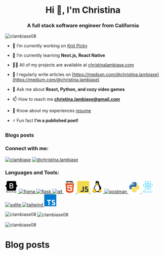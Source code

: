 <h1 align="center">Hi 👋, I'm Christina</h1>
<h3 align="center">A full stack software engineer from California</h3>

<p align="left"> <img src="https://komarev.com/ghpvc/?username=clambiase08&label=Profile%20views&color=0e75b6&style=flat" alt="clambiase08" /> </p>

- 🔭 I’m currently working on [Knit Picky](https://github.com/clambiase08/Knit-Picky)

- 🌱 I’m currently learning **Next.js, React Native**

- 👨‍💻 All of my projects are available at [christinalambiase.com](christinalambiase.com)

- 📝 I regularly write articles on [https://medium.com/@christina.lambiase](https://medium.com/@christina.lambiase)

- 💬 Ask me about **React, Python, and cozy video games**

- 📫 How to reach me **christina.lambiase@gmail.com**

- 📄 Know about my experiences [resume](https://docs.google.com/document/d/1ORZUAe80Yv13A6VJiVgyF2Qbv62cmvFo/edit?usp=sharing&ouid=102570182021754830895&rtpof=true&sd=true)

- ⚡ Fun fact **I'm a published poet!**

### Blogs posts
<!-- BLOG-POST-LIST:START -->
<!-- BLOG-POST-LIST:END -->

<h3 align="left">Connect with me:</h3>
<p align="left">
<a href="https://linkedin.com/in/clambiase" target="blank"><img align="center" src="https://raw.githubusercontent.com/rahuldkjain/github-profile-readme-generator/master/src/images/icons/Social/linked-in-alt.svg" alt="clambiase" height="30" width="40" /></a>
<a href="https://medium.com/@christina.lambiase" target="blank"><img align="center" src="https://raw.githubusercontent.com/rahuldkjain/github-profile-readme-generator/master/src/images/icons/Social/medium.svg" alt="@christina.lambiase" height="30" width="40" /></a>
</p>

<h3 align="left">Languages and Tools:</h3>
<p align="left"> <a href="https://getbootstrap.com" target="_blank" rel="noreferrer"> <img src="https://raw.githubusercontent.com/devicons/devicon/master/icons/bootstrap/bootstrap-plain-wordmark.svg" alt="bootstrap" width="40" height="40"/> </a> <a href="https://www.figma.com/" target="_blank" rel="noreferrer"> <img src="https://www.vectorlogo.zone/logos/figma/figma-icon.svg" alt="figma" width="40" height="40"/> </a> <a href="https://flask.palletsprojects.com/" target="_blank" rel="noreferrer"> <img src="https://www.vectorlogo.zone/logos/pocoo_flask/pocoo_flask-icon.svg" alt="flask" width="40" height="40"/> </a> <a href="https://git-scm.com/" target="_blank" rel="noreferrer"> <img src="https://www.vectorlogo.zone/logos/git-scm/git-scm-icon.svg" alt="git" width="40" height="40"/> </a> <a href="https://www.w3.org/html/" target="_blank" rel="noreferrer"> <img src="https://raw.githubusercontent.com/devicons/devicon/master/icons/html5/html5-original-wordmark.svg" alt="html5" width="40" height="40"/> </a> <a href="https://developer.mozilla.org/en-US/docs/Web/JavaScript" target="_blank" rel="noreferrer"> <img src="https://raw.githubusercontent.com/devicons/devicon/master/icons/javascript/javascript-original.svg" alt="javascript" width="40" height="40"/> </a> <a href="https://www.linux.org/" target="_blank" rel="noreferrer"> <img src="https://raw.githubusercontent.com/devicons/devicon/master/icons/linux/linux-original.svg" alt="linux" width="40" height="40"/> </a> <a href="https://postman.com" target="_blank" rel="noreferrer"> <img src="https://www.vectorlogo.zone/logos/getpostman/getpostman-icon.svg" alt="postman" width="40" height="40"/> </a> <a href="https://www.python.org" target="_blank" rel="noreferrer"> <img src="https://raw.githubusercontent.com/devicons/devicon/master/icons/python/python-original.svg" alt="python" width="40" height="40"/> </a> <a href="https://reactjs.org/" target="_blank" rel="noreferrer"> <img src="https://raw.githubusercontent.com/devicons/devicon/master/icons/react/react-original-wordmark.svg" alt="react" width="40" height="40"/> </a> <a href="https://www.sqlite.org/" target="_blank" rel="noreferrer"> <img src="https://www.vectorlogo.zone/logos/sqlite/sqlite-icon.svg" alt="sqlite" width="40" height="40"/> </a> <a href="https://tailwindcss.com/" target="_blank" rel="noreferrer"> <img src="https://www.vectorlogo.zone/logos/tailwindcss/tailwindcss-icon.svg" alt="tailwind" width="40" height="40"/> </a> <a href="https://www.typescriptlang.org/" target="_blank" rel="noreferrer"> <img src="https://raw.githubusercontent.com/devicons/devicon/master/icons/typescript/typescript-original.svg" alt="typescript" width="40" height="40"/> </a> </p>

<p><img align="left" src="https://github-readme-stats.vercel.app/api/top-langs?username=clambiase08&show_icons=true&locale=en&layout=compact" alt="clambiase08" /></p>

<p>&nbsp;<img align="center" src="https://github-readme-stats.vercel.app/api?username=clambiase08&show_icons=true&locale=en" alt="clambiase08" /></p>

<p><img align="center" src="https://github-readme-streak-stats.herokuapp.com/?user=clambiase08&" alt="clambiase08" /></p>

# Blog posts

<!-- BLOG-POST-LIST:START -->
<!-- BLOG-POST-LIST:END -->
